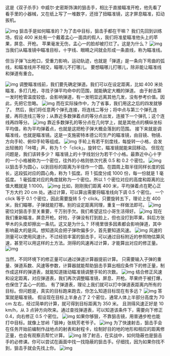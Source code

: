 这是《双子杀手》中威尔·史密斯饰演的狙击手，相比于直接瞄准开枪，他先看了看手里的小器械，又在纸上写了一堆数字，还扭了扭瞄准镜，这才屏息瞄准，扣动扳机。



![img](https://cdn.jsdelivr.net/gh/just-prog/static/img/202108221417239.gif)
狙击手是如何瞄准的？为了击中目标，狙击手都在干嘛？
我们先回到训练场，假设 400 米处有一个戴着孟心一面具的假人，我们将准星瞄准他头上的苹果，屏息、开枪。
苹果毫发无伤，孟心一的脸却被打烂了。这是为什么？
![img](https://cdn.jsdelivr.net/gh/just-prog/static/img/202108221417051.gif)
当我们从瞄准镜中瞄准目标，十字线、眼睛之间就会形成一条直线，称为瞄准线。

但当子弹飞出枪口，受重力影响，运动轨迹，也就是「弹道」是一条向下弯曲的弧线，和瞄准线并不相交，瞄哪儿不打哪儿。
要想瞄哪儿打哪儿，除非能让瞄准线和弹道有重合。

![img](https://cdn.jsdelivr.net/gh/just-prog/static/img/202108221417051.png)
调整瞄准线前，我们要先确定弹道。我们可以在设定距离，比如 400 米处瞄准，多打几枪，寻找子弹平均命中的范围，就能确定大概的弹道。
由于射击第一发时枪管温度较低，会影响弹道，有一发明显远离其他几发，没有参考价值。因此，先把它忽略。
![img](https://cdn.jsdelivr.net/gh/just-prog/static/img/202108221418529.png)
而在实际操作中，为了省事，我们用这之后的四发就够了。
然后，我们将任意两个弹孔连接，将连线二等分；将中点与第三个弹孔连接，再将连线三等分；从靠近多数弹着点的等分点出发，连接下一个弹孔；这个连线再四等分。
![img](https://cdn.jsdelivr.net/gh/just-prog/static/img/202108221417682.png)
靠近多数弹孔的等分点在几何学上，就是其他点的横纵坐标平均值，称为平均弹着点，也就是这把枪子弹大概会落到的范围。
接下来就是调瞄准线，也就是瞄准镜。这是一支施密特本德公司生产的瞄准镜，由目镜、物镜、方向手轮、俯仰手轮等组成。
![img](https://cdn.jsdelivr.net/gh/just-prog/static/img/202108221417633.png)
手轮上有若干刻度线，每旋转一小格，会发出轻微的「咔嗒」声，称为 1 个「click」。旋转它，瞄准镜就能来回移动。
但现在问题是，我们该转多少？
瞄准镜上的十字线划分为若干个小格。最靠近中心十字的一个小格被称为一个密位，往外的小格则依次代表 0.5 和 0.2 个密位。
![img](https://cdn.jsdelivr.net/gh/just-prog/static/img/202108221417550.gif)
以狙击手为圆心，以到目标的距离为半径作一个圆。在圆周上取半径同样长度的弧长，这段弧对应的圆心角，称为 1 弧度。将 1 弧度分成 1000 份，每一份就是 1 毫弧度。
1 毫弧度对应的角度就称为一个密位。所以 1 个密位对应的高度和距离的比值大概就是 1:1000。
![img](https://cdn.jsdelivr.net/gh/just-prog/static/img/202108221417213.png)
比如，刚刚我们距离 400 米，平均弹着点在靶心正下方大约 20 cm 处。通过计算，可以算出需要将瞄准线向下调 0.5 个密位。
一个 click 等于 0.1 个密位，因此需要旋转 5 个 click。只要旋转五下，理论上在 400 米，我们瞄哪，子弹就能打哪。别的设定距离同理，重复一样做法即可。
![img](https://cdn.jsdelivr.net/gh/just-prog/static/img/202108221417485.jpeg)
密位对狙击手至关重要，千万别手欠。我们希望这位小哥生活得好。
![img](https://cdn.jsdelivr.net/gh/just-prog/static/img/202108221417816.gif)
现在我们重新瞄准，屏息开枪。好险，子弹没有打到脸上，但也没打到苹果。斜后方张甲木的头皮却擦出一条坑。这又是为什么？
环境里很多因素都会影响弹道，其中影响最大的是风。想知道风会把子弹吹偏多少，首先要知道风速。
![img](https://cdn.jsdelivr.net/gh/just-prog/static/img/202108221417713.jpeg)
风速的测量可以使用风速计。不过经验丰富的狙击手，可以通过目标附近的参照物估算风速，甚至可以用这样的土方法。测得的风速再过计算，才能算出对应的修正量。
![img](https://cdn.jsdelivr.net/gh/just-prog/static/img/202108221418940.gif)

当然，不同环境下的修正量可以通过弹道计算器提前计算。
只需要输入子弹的重量、弹道系数、风速等参数，计算器就能帮助狙击手算出相应条件下的修正量，制作成这样的弹道表，就能知道拨动瞄准镜调整手轮的次数。
![img](https://cdn.jsdelivr.net/gh/just-prog/static/img/202108221417578.jpeg)
结合修正风速和设定距离，对应弹道表，我们再次调整瞄准镜，屏息、开枪。苹果终于被打爆，也保住了孟心一的脸。
有了弹道表，理论上我们就可以打中弹道表距离内所有的目标。但问题是，真实的目标跑来跑去，你怎么知道目标现在有多远？
![img](https://cdn.jsdelivr.net/gh/just-prog/static/img/202108221417235.jpeg)
答案就是瞄准镜。
假设现在目标上半身占了 2 个密位，通常人体上半部分高度为 70 cm 左右，经过简单的计算，就可得到目标距离为 350 米。
且测得风速正好是 10 km/h，从 3 点钟方向吹来。通过查找弹道表，可以知道该条件下，需要向下修正 0.4，向右修正 0.5 个密位。
![img](https://cdn.jsdelivr.net/gh/just-prog/static/img/202108221417006.jpeg)
如果你够狠，不靠狙击镜，用普通步枪也能打中目标。就像上甘岭「狙神」张桃芳老爷子。
![img](https://cdn.jsdelivr.net/gh/just-prog/static/img/202108221417380.jpeg)
为了快速射击，狙击手会在任务开始前编制作战地点的射表和射程卡，绘制好目的地的地形和相应的距离修正量，也会有观察员帮忙计算。
![img](https://cdn.jsdelivr.net/gh/just-prog/static/img/202108221417524.jpeg)
除了射击，在实战中，如何隐蔽也是狙击手的必修课。你可以尝试在画面中找一找隐蔽的狙击手。仔细找，因为如果你找不到，狙击手就会先找上你。
![img](https://cdn.jsdelivr.net/gh/just-prog/static/img/202108221417636.gif)